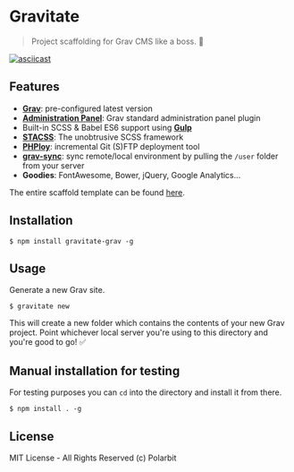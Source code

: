 # Gravitate
> Project scaffolding for Grav CMS like a boss. 👊

[![asciicast](https://asciinema.org/a/97723.png)](https://asciinema.org/a/97723)

## Features

- **[Grav](https://getgrav.org/)**: pre-configured latest version
- **[Administration Panel](https://github.com/getgrav/grav-plugin-admin)**: Grav standard administration panel plugin
- Built-in SCSS & Babel ES6 support using **[Gulp](http://gulpjs.com/)**
- **[STACSS](https://github.com/nielsenramon/stacss)**: The unobtrusive SCSS framework
- **[PHPloy](https://github.com/banago/PHPloy)**: incremental Git (S)FTP deployment tool
- **[grav-sync](https://github.com/Polarbitco/grav-sync)**: sync remote/local environment by pulling the `/user` folder from your server
- **Goodies**: FontAwesome, Bower, jQuery, Google Analytics...

The entire scaffold template can be found [here](https://github.com/Polarbitco/gravitate-grav).

## Installation

    $ npm install gravitate-grav -g

## Usage

Generate a new Grav site.

    $ gravitate new

This will create a new folder which contains the contents of your new Grav project.
Point whichever local server you're using to this directory and you're good to go! ✅

## Manual installation for testing

For testing purposes you can `cd` into the directory and install it from there.

    $ npm install . -g

## License

MIT License - All Rights Reserved (c) Polarbit
